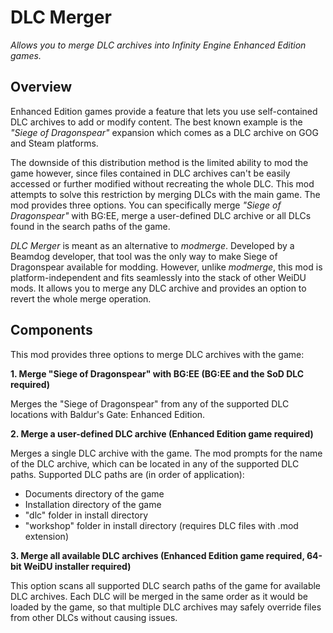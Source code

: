 # DLC Merger
*Allows you to merge DLC archives into Infinity Engine Enhanced Edition games.*

## Overview
Enhanced Edition games provide a feature that lets you use self-contained DLC archives to add or modify content. The best known example is the *"Siege of Dragonspear"* expansion which comes as a DLC archive on GOG and Steam platforms.

The downside of this distribution method is the limited ability to mod the game however, since files contained in DLC archives can't be easily accessed or further modified without recreating the whole DLC. This mod attempts to solve this restriction by merging DLCs with the main game. The mod provides three options. You can specifically merge *"Siege of Dragonspear"* with BG:EE, merge a user-defined DLC archive or all DLCs found in the search paths of the game.

*DLC Merger* is meant as an alternative to *modmerge*. Developed by a Beamdog developer, that tool was the only way to make Siege of Dragonspear available for modding. However, unlike *modmerge*, this mod is platform-independent and fits seamlessly into the stack of other WeiDU mods. It allows you to merge any DLC archive and provides an option to revert the whole merge operation.

## Components
This mod provides three options to merge DLC archives with the game:

**1. Merge "Siege of Dragonspear" with BG:EE (BG:EE and the SoD DLC required)**

Merges the "Siege of Dragonspear" from any of the supported DLC locations with Baldur's Gate: Enhanced Edition.

**2. Merge a user-defined DLC archive (Enhanced Edition game required)**

Merges a single DLC archive with the game. The mod prompts for the name of the DLC archive, which can be located in any of the supported DLC paths. Supported DLC paths are (in order of application):
- Documents directory of the game
- Installation directory of the game
- "dlc" folder in install directory
- "workshop" folder in install directory (requires DLC files with .mod extension)

**3. Merge all available DLC archives (Enhanced Edition game required, 64-bit WeiDU installer required)**

This option scans all supported DLC search paths of the game for available DLC archives. Each DLC will be merged in the same order as it would be loaded by the game, so that multiple DLC archives may safely override files from other DLCs without causing issues.

